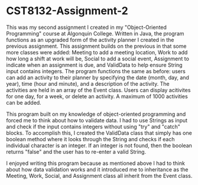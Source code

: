 # CST8132-Assignment-2
This was my second assignment I created in my "Object-Oriented Programming" course at Algonquin College. Written in Java, the program functions as an upgraded form of the activity planner I created in the previous assignment. This assignment builds on the previous in that some more classes were added: Meeting to add a meeting location, Work to add how long a shift at work will be, Social to add a social event, Assignment to indicate when an assignment is due, and ValidData to help ensure String input contains integers. The program functions the same as before: users can add an activity to their planner by specifying the date (month, day, and year), time (hour and minute), and a description of the activity. The activities are held in an array of the Event class. Users can display acitivites for one day, for a week, or delete an activity. A maximum of 1000 activities can be added.

This program built on my knowledge of object-oriented programming and forced me to think about how to validate data. I had to use Strings as input and check if the input contains integers without using "try" and "catch" blocks. To accomplish this, I created the ValidData class that simply has one boolean method where it looks through the String and checks if each individual character is an integer. If an integer is not found, then the boolean returns "false" and the user has to re-enter a valid String.

I enjoyed writing this program because as mentioned above I had to think about how data validation works and it introduced me to inheritance as the Meeting, Work, Social, and Assignment class all inherit from the Event class.
